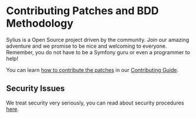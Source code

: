 Contributing Patches and BDD Methodology
========================================

Sylius is a Open Source project driven by the community. 
Join our amazing adventure and we promise to be nice and welcoming to everyone. 
Remember, you do not have to be a Symfony guru or even a programmer to help!

You can learn [how to contribute the patches](http://docs.sylius.com/en/latest/contributing/code/patches.html)
in our [Contributing Guide](http://docs.sylius.com/en/latest/contributing/index.html).

Security Issues
---------------

We treat security very seriously, you can read about security procedures [here](http://docs.sylius.com/en/latest/contributing/code/security.html).

